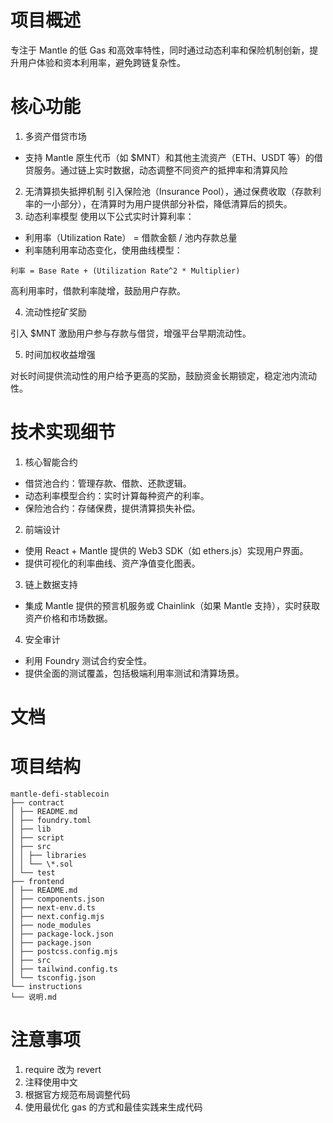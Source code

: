 # 项目概述

专注于 Mantle 的低 Gas 和高效率特性，同时通过动态利率和保险机制创新，提升用户体验和资本利用率，避免跨链复杂性。

# 核心功能

1. 多资产借贷市场

-   支持 Mantle 原生代币（如 $MNT）和其他主流资产（ETH、USDT 等）的借贷服务。通过链上实时数据，动态调整不同资产的抵押率和清算风险

2. 无清算损失抵押机制
   引入保险池（Insurance Pool），通过保费收取（存款利率的一小部分），在清算时为用户提供部分补偿，降低清算后的损失。
3. 动态利率模型
   使用以下公式实时计算利率：

-   利用率（Utilization Rate） = 借款金额 / 池内存款总量
-   利率随利用率动态变化，使用曲线模型：

```
利率 = Base Rate + (Utilization Rate^2 * Multiplier)
```

高利用率时，借款利率陡增，鼓励用户存款。

4. 流动性挖矿奖励

引入 $MNT 激励用户参与存款与借贷，增强平台早期流动性。

5. 时间加权收益增强

对长时间提供流动性的用户给予更高的奖励，鼓励资金长期锁定，稳定池内流动性。

# 技术实现细节

1. 核心智能合约

-   借贷池合约：管理存款、借款、还款逻辑。
-   动态利率模型合约：实时计算每种资产的利率。
-   保险池合约：存储保费，提供清算损失补偿。

2. 前端设计

-   使用 React + Mantle 提供的 Web3 SDK（如 ethers.js）实现用户界面。
-   提供可视化的利率曲线、资产净值变化图表。

3. 链上数据支持

-   集成 Mantle 提供的预言机服务或 Chainlink（如果 Mantle 支持），实时获取资产价格和市场数据。

4. 安全审计

-   利用 Foundry 测试合约安全性。
-   提供全面的测试覆盖，包括极端利用率测试和清算场景。

# 文档

# 项目结构

```
mantle-defi-stablecoin
├── contract
│ ├── README.md
│ ├── foundry.toml
│ ├── lib
│ ├── script
│ ├── src
│ │ ├── libraries
│ │ └── \*.sol
│ └── test
├── frontend
│ ├── README.md
│ ├── components.json
│ ├── next-env.d.ts
│ ├── next.config.mjs
│ ├── node_modules
│ ├── package-lock.json
│ ├── package.json
│ ├── postcss.config.mjs
│ ├── src
│ ├── tailwind.config.ts
│ └── tsconfig.json
└── instructions
└── 说明.md
```

# 注意事项

1. require 改为 revert
2. 注释使用中文
3. 根据官方规范布局调整代码
4. 使用最优化 gas 的方式和最佳实践来生成代码
